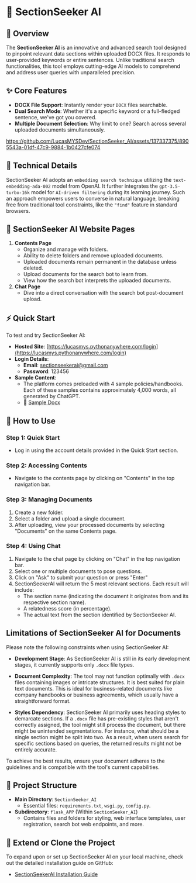 # 🤖 SectionSeeker AI

## 📌 Overview
The **SectionSeeker AI** is an innovative and advanced search tool designed to pinpoint relevant data sections within uploaded DOCX files. It responds to user-provided keywords or entire sentences. Unlike traditional search functionalities, this tool employs cutting-edge AI models to comprehend and address user queries with unparalleled precision.

## ✨ Core Features
- **DOCX File Support**: Instantly render your `DOCX` files searchable.
- **Dual Search Mode**: Whether it's a specific keyword or a full-fledged sentence, we've got you covered.
- **Multiple Document Selection**: Why limit to one? Search across several uploaded documents simultaneously.



https://github.com/LucasMYSDev/SectionSeeker_AI/assets/137337375/8905543a-01df-47c9-9884-1b0427cfe074





## 🔧 Technical Details
SectionSeeker AI adopts an `embedding search technique` utilizing the `text-embedding-ada-002` model from OpenAI. It further integrates the `gpt-3.5-turbo-16k` model for `AI-driven filtering` during its learning journey. Such an approach empowers users to converse in natural language, breaking free from traditional tool constraints, like the `"find"` feature in standard browsers.

## 📂 SectionSeeker AI Website Pages
1. **Contents Page**
   - Organize and manage with folders.
   - Ability to delete folders and remove uploaded documents.
   - Uploaded documents remain permanent in the database unless deleted.
   - Upload documents for the search bot to learn from.
   - View how the search bot interprets the uploaded documents.
2. **Chat Page**
   - Dive into a direct conversation with the search bot post-document upload.

## ⚡ Quick Start
To test and try SectionSeeker AI:
- **Hosted Site**: [https://lucasmys.pythonanywhere.com/login](https://lucasmys.pythonanywhere.com/login)
- **Login Details**:
  - **Email**: sectionseekerai@gmail.com
  - **Password**: 123456
- **Sample Content**: 
  - The platform comes preloaded with 4 sample policies/handbooks. Each of these samples contains approximately 4,000 words, all generated by ChatGPT.
  - 📄 [Sample Docx](https://github.com/LucasMYS/SectionSeeker_AI/tree/main/sample_docx)

## 📖 How to Use

### **Step 1**: Quick Start
- Log in using the account details provided in the Quick Start section.

### **Step 2**: Accessing Contents
- Navigate to the contents page by clicking on "Contents" in the top navigation bar.

### **Step 3**: Managing Documents
1. Create a new folder.
2. Select a folder and upload a single document.
3. After uploading, view your processed documents by selecting "Documents" on the same Contents page.

### **Step 4**: Using Chat
1. Navigate to the chat page by clicking on "Chat" in the top navigation bar.
2. Select one or multiple documents to pose questions.
3. Click on "Ask" to submit your question or press "Enter"
4. SectionSeekerAI will return the 5 most relevant sections. Each result will include:
   - The section name (indicating the document it originates from and its respective section name).
   - A relatedness score (in percentage).
   - The actual text from the section identified by SectionSeeker AI.


## Limitations of SectionSeeker AI for Documents

Please note the following constraints when using SectionSeeker AI:

- **Development Stage**: As SectionSeeker AI is still in its early development stages, it currently supports only `.docx` file types.
  
- **Document Complexity**: The tool may not function optimally with `.docx` files containing images or intricate structures. It is best suited for plain text documents. This is ideal for business-related documents like company handbooks or business agreements, which usually have a straightforward format.
  
- **Styles Dependency**: SectionSeeker AI primarily uses heading styles to demarcate sections. If a `.docx` file has pre-existing styles that aren't correctly assigned, the tool might still process the document, but there might be unintended segmentations. For instance, what should be a single section might be split into two. As a result, when users search for specific sections based on queries, the returned results might not be entirely accurate.

To achieve the best results, ensure your document adheres to the guidelines and is compatible with the tool's current capabilities.

## 📂 Project Structure
- **Main Directory**: `SectionSeeker_AI`
    - Essential files: `requirements.txt`, `wsgi.py`, `config.py`.
- **Subdirectory**: `flask_APP` (Within `SectionSeeker_AI`)
    - Contains files and folders for styling, web interface templates, user registration, search bot web endpoints, and more.

## 🔗 Extend or Clone the Project
To expand upon or set up SectionSeeker AI on your local machine, check out the detailed installation guide on GitHub:
- [SectionSeekerAI Installation Guide](https://github.com/LucasMYS/SectionSeeker_AI/blob/main/SectionSeekerAI_Installation_Guide.md)

